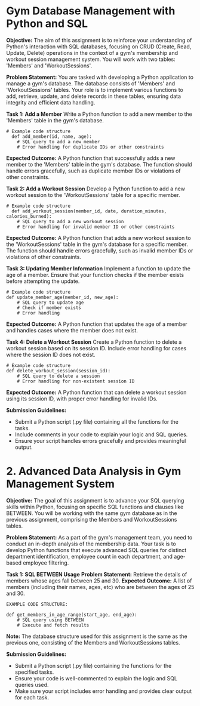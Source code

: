 # Gym Database Management with Python and SQL

**Objective:** The aim of this assignment is to reinforce your understanding of Python's interaction with SQL databases, focusing on CRUD (Create, Read, Update, Delete) operations in the context of a gym's membership and workout session management system. 
You will work with two tables: 'Members' and 'WorkoutSessions'.

**Problem Statement:** You are tasked with developing a Python application to manage a gym's database. 
The database consists of 'Members' and 'WorkoutSessions' tables. Your role is to implement various functions to add, retrieve, update, and delete records in these tables, ensuring data integrity and efficient data handling.

**Task 1: Add a Member**
Write a Python function to add a new member to the 'Members' table in the gym's database.
```
# Example code structure
  def add_member(id, name, age):
    # SQL query to add a new member
    # Error handling for duplicate IDs or other constraints
```
**Expected Outcome:** A Python function that successfully adds a new member to the 'Members' table in the gym's database. The function should handle errors gracefully, such as duplicate member IDs or violations of other constraints.

**Task 2: Add a Workout Session**
Develop a Python function to add a new workout session to the 'WorkoutSessions' table for a specific member.
```
# Example code structure
  def add_workout_session(member_id, date, duration_minutes, calories_burned):
    # SQL query to add a new workout session
    # Error handling for invalid member ID or other constraints
```
**Expected Outcome:** A Python function that adds a new workout session to the 'WorkoutSessions' table in the gym's database for a specific member. The function should handle errors gracefully, such as invalid member IDs or violations of other constraints.

**Task 3: Updating Member Information**
Implement a function to update the age of a member. Ensure that your function checks if the member exists before attempting the update.
```
# Example code structure
def update_member_age(member_id, new_age):
    # SQL query to update age
    # Check if member exists
    # Error handling
```
**Expected Outcome:** A Python function that updates the age of a member and handles cases where the member does not exist.

**Task 4: Delete a Workout Session**
Create a Python function to delete a workout session based on its session ID. Include error handling for cases where the session ID does not exist.
```
# Example code structure
def delete_workout_session(session_id):
    # SQL query to delete a session
    # Error handling for non-existent session ID
```
**Expected Outcome:** A Python function that can delete a workout session using its session ID, with proper error handling for invalid IDs.

**Submission Guidelines:**
- Submit a Python script (.py file) containing all the functions for the tasks.
- Include comments in your code to explain your logic and SQL queries.
- Ensure your script handles errors gracefully and provides meaningful output.

# 2. Advanced Data Analysis in Gym Management System
**Objective:** The goal of this assignment is to advance your SQL querying skills within Python, focusing on specific SQL functions and clauses like BETWEEN. 
You will be working with the same gym database as in the previous assignment, comprising the Members and WorkoutSessions tables.

**Problem Statement:** As a part of the gym's management team, you need to conduct an in-depth analysis of the membership data. 
Your task is to develop Python functions that execute advanced SQL queries for distinct department identification, employee count in each department, and age-based employee filtering.

**Task 1: SQL BETWEEN Usage**
**Problem Statement:** Retrieve the details of members whose ages fall between 25 and 30.
**Expected Outcome:** A list of members (including their names, ages, etc) who are between the ages of 25 and 30.
```
EXAMPLE CODE STRUCTURE:

def get_members_in_age_range(start_age, end_age):
    # SQL query using BETWEEN
    # Execute and fetch results
```
**Note:** The database structure used for this assignment is the same as the previous one, consisting of the Members and WorkoutSessions tables.

**Submission Guidelines:**
- Submit a Python script (.py file) containing the functions for the specified tasks.
- Ensure your code is well-commented to explain the logic and SQL queries used.
- Make sure your script includes error handling and provides clear output for each task.

